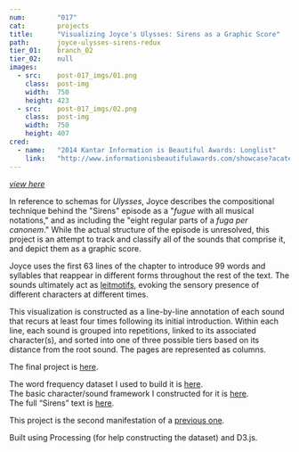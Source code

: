 ```yaml
---
num:        "017"
cat:        projects
title:      "Visualizing Joyce's Ulysses: Sirens as a Graphic Score"
path:       joyce-ulysses-sirens-redux
tier_01:    branch_02
tier_02:    null
images:
  - src:    post-017_imgs/01.png
    class:  post-img
    width:  750
    height: 423
  - src:    post-017_imgs/02.png
    class:  post-img
    width:  750
    height: 407
cred:
  - name:   "2014 Kantar Information is Beautiful Awards: Longlist"
    link:   "http://www.informationisbeautifulawards.com/showcase?acategory=interactive&award=2014&pcategory=long-list"
---
```

[_view here_](/x/sirens)

In reference to schemas for _Ulysses_, Joyce describes the compositional technique behind the "Sirens" episode as a "_fugue_ with all musical notations," and as including the "eight regular parts of a _fuga per canonem_." While the actual structure of the episode is unresolved, this project is an attempt to track and classify all of the sounds that comprise it, and depict them as a graphic score.

Joyce uses the first 63 lines of the chapter to introduce 99 words and syllables that reappear in different forms throughout the rest of the text. The sounds ultimately act as [leitmotifs](http://en.wikipedia.org/wiki/Leitmotif), evoking the sensory presence of different characters at different times.

This visualization is constructed as a line-by-line annotation of each sound that recurs at least four times following its initial introduction. Within each line, each sound is grouped into repetitions, linked to its associated character(s), and sorted into one of three possible tiers based on its distance from the root sound. The pages are represented as columns.

The final project is [here](/x/sirens).

The word frequency dataset I used to build it is [here](/x/sirens/data/freq.csv).<br>
The basic character/sound framework I constructed for it is [here](/x/sirens/imgs/tree.png).<br>
The full “Sirens” text is [here](/x/sirens/data/sirens.txt).

This project is the second manifestation of a [previous one](/projects/joyce-ulysses-sirens-visualization.html).

Built using Processing (for help constructing the dataset) and D3.js.